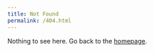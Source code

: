 ```yaml
---
title: Not Found
permalink: /404.html
---
```


Nothing to see here. Go back to the [homepage](/ "Home").
